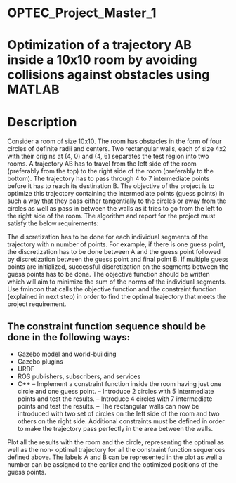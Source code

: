 # OPTEC_Project_Master_1

# Optimization of a trajectory AB inside a 10x10 room by avoiding collisions against obstacles using MATLAB


# Description
Consider a room of size 10x10. The room has obstacles in the form of four circles of definite radii and centers. Two rectangular walls, each of size 4x2 with their origins at (4, 0) and (4, 6) separates the test region into two rooms. A trajectory AB has to travel from the left side of the room (preferably from the top) to the right side of the room (preferably to the bottom). The trajectory has to pass through 4 to 7 intermediate points before it has to reach its destination B. The objective of the project is to optimize this trajectory containing the intermediate points (guess points) in such a way that they pass either tangentially to the circles or away from the circles as well as pass in between the walls as it tries to go from the left to the right side of the room. The algorithm and report for the project must satisfy the below requirements:

The discretization has to be done for each individual segments of the trajectory with n number of points.  For example, if there is one guess point, the discretization has to be done between A and the guess point followed by discretization between the guess point and final point B. If multiple guess points are initialized, successful discretization on the segments between the guess points has to be done.
The objective function should be written which will aim to minimize the sum of the norms of the individual segments.
Use fmincon that calls the objective function and the constraint function (explained in next step) in order to find the optimal trajectory that meets the project requirement.

## The constraint function sequence should be done in the following ways:


  - Gazebo model and world-building
  - Gazebo plugins
  - URDF
  - ROS publishers, subscribers, and services
  - C++	
  –	Implement a constraint function inside the room having just one circle and one guess point.
  –	Introduce 2 circles with 5 intermediate points and test the results.
  –	Introduce 4 circles with 7 intermediate points and test the results.
  –	The rectangular walls can now be introduced with two set of circles on the left side of the room and two others on the right side. Additional constraints must be defined in order to make the trajectory pass perfectly in the area between the walls.
  

Plot all the results with the room and the circle, representing the optimal as well as the non- optimal trajectory for all the constraint function sequences defined above. The labels A and B can be represented in the plot as well a number can be assigned to the earlier and the optimized positions of the guess points.
